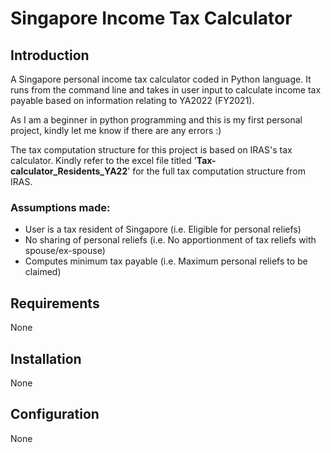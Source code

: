 # Singapore Income Tax Calculator

## Introduction
A Singapore personal income tax calculator coded in Python language. It runs from the command line and takes in user input to calculate income tax payable based on information relating to YA2022 (FY2021).

As I am a beginner in python programming and this is my first personal project, kindly let me know if there are any errors :)

The tax computation structure for this project is based on IRAS's tax calculator. Kindly refer to the excel file titled '**Tax-calculator_Residents_YA22**' for the full tax computation structure from IRAS.

### Assumptions made:
- User is a tax resident of Singapore (i.e. Eligible for personal reliefs)
- No sharing of personal reliefs (i.e. No apportionment of tax reliefs with spouse/ex-spouse)
- Computes minimum tax payable (i.e. Maximum personal reliefs to be claimed)


## Requirements
None


## Installation
None


## Configuration 
None
